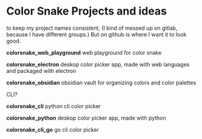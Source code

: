 # Color Snake Projects and ideas

to keep my project names consistent,
(I kind of messed up on gitlab, because I have different groups.)
But on github is where I want it to look good.


**colorsnake_web_playground**
web playground for color snake

**colorsnake_electron**
deskop color picker app, made with web languages and packaged with electron

**colorsnake_obsidian**
obsidian vault for organizing colors and color palettes

CLI?

**colorsnake_cli**
python cli color picker

**colorsnake_python**
deskop color picker app, made with python

**colorsnake_cli_go**
go cli color picker


